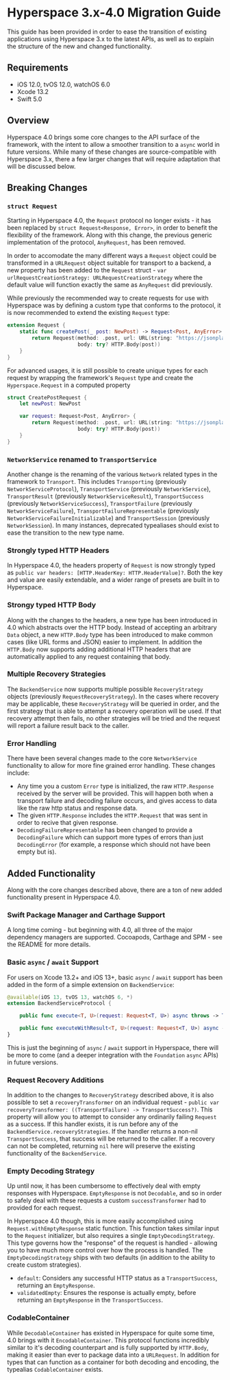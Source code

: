 # Hyperspace 3.x-4.0 Migration Guide

This guide has been provided in order to ease the transition of existing applications using Hyperspace 3.x to the latest APIs, as well as to explain the structure of the new and changed functionality.

## Requirements

- iOS 12.0, tvOS 12.0, watchOS 6.0
- Xcode 13.2
- Swift 5.0

## Overview

Hyperspace 4.0 brings some core changes to the API surface of the framework, with the intent to allow a smoother transition to a `async` world in future versions. While many of these changes are source-compatible with Hyperspace 3.x, there a few larger changes that will require adaptation that will be discussed below.

## Breaking Changes

### `struct Request`

Starting in Hyperspace 4.0, the `Request` protocol no longer exists - it has been replaced by `struct Request<Response, Error>`, in order to benefit the flexibility of the framework. Along with this change, the previous generic implementation of the protocol, `AnyRequest`, has been removed.

In order to accomodate the many different ways a `Request` object could be transformed in a `URLRequest` object suitable for transport to a backend, a new property has been added to the `Request` struct - `var urlRequestCreationStrategy: URLRequestCreationStrategy` where the default value will function exactly the same as `AnyRequest` did previously.

While previously the recommended way to create requests for use with Hyperspace was by defining a custom type that conforms to the protocol, it is now recommended to extend the existing `Request` type:

```swift
extension Request {
    static func createPost(_ post: NewPost) -> Request<Post, AnyError> {
        return Request(method: .post, url: URL(string: "https://jsonplaceholder.typicode.com/posts")!, headers: [.contentType: .applicationJSON],
                       body: try? HTTP.Body(post))
    }
}
```

For advanced usages, it is still possible to create unique types for each request by wrapping the framework's `Request` type and create the `Hyperspace.Request` in a computed property

```swift
struct CreatePostRequest {
    let newPost: NewPost

    var request: Request<Post, AnyError> {
        return Request(method: .post, url: URL(string: "https://jsonplaceholder.typicode.com/posts")!, headers: [.contentType: .applicationJSON],
                       body: try? HTTP.Body(post))
    }
}
```

### `NetworkService` renamed to `TransportService`

Another change is the renaming of the various `Network` related types in the framework to `Transport`. This includes `Transporting` (previously `NetworkServiceProtocol`), `TransportService` (previously `NetworkService`), `TransportResult` (previously `NetworkServiceResult`), `TransportSuccess` (previously `NetworkServiceSuccess`), `TransportFailure` (previously `NetworkServiceFailure`), `TransportFailureRepresentable` (previously `NetworkServiceFailureInitializable`) and `TransportSession` (previously `NetworkSession`). In many instances, deprecated typealiases should exist to ease the transition to the new type name.

### Strongly typed HTTP Headers

In Hyperspace 4.0, the headers property of `Request` is now strongly typed as `public var headers: [HTTP.HeaderKey: HTTP.HeaderValue]?`. Both the key and value are easily extendable, and a wider range of presets are built in to Hyperspace.

### Strongy typed HTTP Body

Along with the changes to the headers, a new type has been introduced in 4.0 which abstracts over the HTTP body. Instead of accepting an arbitrary `Data` object, a new `HTTP.Body` type has been introduced to make common cases (like URL forms and JSON) easier to implement. In addition the `HTTP.Body` now supports adding additional HTTP headers that are automatically applied to any request containing that body.

### Multiple Recovery Strategies

The `BackendService` now supports multiple possible `RecoveryStrategy` objects (previously `RequestRecoveryStrategy`). In the cases where recovery may be applicable, these `RecoveryStrategy` will be queried in order, and the first strategy that is able to attempt a recovery operation will be used. If that recovery attempt then fails, no other strategies will be tried and the request will report a failure result back to the caller.

### Error Handling

There have been several changes made to the core `NetworkService` functionality to allow for more fine grained error handling. These changes include:

- Any time you a custom `Error` type is initialized, the raw `HTTP.Response` received by the server will be provided. This will happen both when a transport failure and decoding failure occurs, and gives access to data like the raw http status and response data.
- The given `HTTP.Response` includes the `HTTP.Request` that was sent in order to recive that given response.  
- `DecodingFailureRepresentable` has been changed to provide a `DecodingFailure` which can support more types of errors than just `DecodingError` (for example, a response which should not have been empty but is).


## Added Functionality

Along with the core changes described above, there are a ton of new added functionality present in Hyperspace 4.0.

### Swift Package Manager and Carthage Support

A long time coming - but beginning with 4.0, all three of the major dependency managers are supported. Cocoapods, Carthage and SPM - see the README for more details.

### Basic `async` / `await` Support

For users on Xcode 13.2+ and iOS 13+, basic `async` / `await` support has been added in the form of a simple extension on `BackendService`:

```swift
@available(iOS 13, tvOS 13, watchOS 6, *)
extension BackendServiceProtocol {

    public func execute<T, U>(request: Request<T, U>) async throws -> T

    public func executeWithResult<T, U>(request: Request<T, U>) async -> Result<T, U>
}
```

This is just the beginning of `async` / `await` support in Hyperspace, there will be more to come (and a deeper integration with the `Foundation` `async` APIs) in future versions.

### Request Recovery Additions

In addition to the changes to `RecoveryStrategy` described above, it is also possible to set a `recoveryTransformer` on an individual request - `public var recoveryTransformer: ((TransportFailure) -> TransportSuccess?)`. This property will allow you to attempt to consider any ordinarily failing `Request` as a success. If this handler exists, it is run before any of the `BackendService.recoveryStrategies`. If the handler returns a non-nil `TransportSuccess`, that success will be returned to the caller. If a recovery can not be completed, returning `nil` here will preserve the existing functionality of the `BackendService`.

### Empty Decoding Strategy

Up until now, it has been cumbersome to effectively deal with empty responses with Hyperspace. `EmptyResponse` is not `Decodable`, and so in order to safely deal with these requests a custom `successTransformer` had to provided for each request.

In Hyperspace 4.0 though, this is more easily accomplished using `Request.withEmptyResponse` static function. This function takes similar input to the `Request` initializer, but also requires a single `EmptyDecodingStrategy`. This type governs how the "response" of the request is handled - allowing you to have much more control over how the process is handled. The `EmptyDecodingStrategy` ships with two defaults (in addition to the ability to create custom strategies).

 - `default`: Considers any successful HTTP status as a `TransportSuccess`, returning an `EmptyResponse`.
 - `validatedEmpty`: Ensures the response is actually empty, before returning an `EmptyResponse` in the `TransportSuccess`.

### CodableContainer

While `DecodableContainer` has existed in Hyperspace for quite some time, 4.0 brings with it `EncodableContainer`. This protocol functions incredibly similar to it's decoding counterpart and is fully supported by `HTTP.Body`, making it easier than ever to package data into a `URLRequest`. In addition for types that can function as a container for both decoding and encoding, the typealias `CodableContainer` exists.

